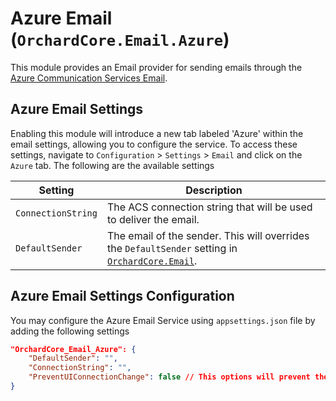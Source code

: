# Azure Email (`OrchardCore.Email.Azure`)

This module provides an Email provider for sending emails through the [Azure Communication Services Email](https://learn.microsoft.com/en-us/azure/communication-services/concepts/email/email-overview).

## Azure Email Settings

Enabling this module will introduce a new tab labeled 'Azure' within the email settings, allowing you to configure the service. To access these settings, navigate to `Configuration` > `Settings` > `Email` and click on the `Azure` tab. The following are the available settings

| Setting | Description |
| --- | --- |
| `ConnectionString` | The ACS connection string that will be used to deliver the email.
| `DefaultSender` | The email of the sender. This will overrides the `DefaultSender` setting in [`OrchardCore.Email`](../Email/README.md). |

## Azure Email Settings Configuration

You may configure the Azure Email Service using `appsettings.json` file by adding the following settings

```json
"OrchardCore_Email_Azure": {
    "DefaultSender": "",
    "ConnectionString": "",
    "PreventUIConnectionChange": false // This options will prevent the user to provide custom connection string from the site settings or UI.
}
```
